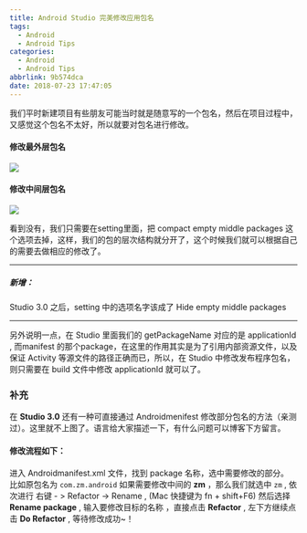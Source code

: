 ```yaml
---
title: Android Studio 完美修改应用包名
tags:
  - Android
  - Android Tips
categories:
  - Android
  - Android Tips
abbrlink: 9b574dca
date: 2018-07-23 17:47:05
---
```


我们平时新建项目有些朋友可能当时就是随意写的一个包名，然后在项目过程中， 又感觉这个包名不太好，所以就要对包名进行修改。

#### 修改最外层包名

![](https://ws1.sinaimg.cn/large/006tNc79ly1ftjy3k8gyzg30yv0rhwpi.gif)

<!--more-->

#### 修改中间层包名

![](https://ws1.sinaimg.cn/large/006tNc79ly1ftjy490rqcg31040putn6.gif)

看到没有，我们只需要在setting里面，把 compact empty middle packages 这个选项去掉，这样，我们的包的层次结构就分开了，这个时候我们就可以根据自己的需要去做相应的修改了。 

------

##### 新增：

Studio 3.0 之后，setting 中的选项名字该成了 Hide empty middle packages 

------
另外说明一点，在 Studio 里面我们的 getPackageName 对应的是 applicationId , 而manifest 的那个package，在这里的作用其实是为了引用内部资源文件，以及保证 Activity 等源文件的路径正确而已，所以，在 Studio 中修改发布程序包名，则只需要在 build 文件中修改 applicationId 就可以了。

### **补充**

在 **Studio 3.0** 还有一种可直接通过 Androidmenifest 修改部分包名的方法（亲测过）。这里就不上图了。语言给大家描述一下，有什么问题可以博客下方留言。

#### 修改流程如下：
进入 Androidmanifest.xml 文件，找到 package 名称，选中需要修改的部分。 
比如原包名为 
`com.zm.android` 
如果需要修改中间的 **zm** ，那么我们就选中 `zm` , 
依次进行 右键 - > Refactor -> Rename , (Mac 快捷键为 fn + shift+F6) 
然后选择 **Rename package** , 输入要修改目标的名称 ，直接点击 **Refactor** , 左下方继续点击 **Do Refactor** , 等待修改成功~！
